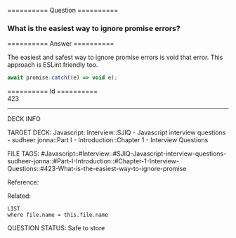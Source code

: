 ========== Question ==========  

### What is the easiest way to ignore promise errors?  

========== Answer ==========  

The easiest and safest way to ignore promise errors is void that error. This
approach is ESLint friendly too.

```js
await promise.catch((e) => void e);
```

========== Id ==========  
423

---

DECK INFO

TARGET DECK: Javascript::Interview::SJIQ - Javascript interview questions - sudheer jonna::Part I - Introduction::Chapter 1 - Interview Questions

FILE TAGS: #Javascript::#Interview::#SJIQ-Javascript-interview-questions-sudheer-jonna::#Part-I-Introduction::#Chapter-1-Interview-Questions::#423-What-is-the-easiest-way-to-ignore-promise

Reference:

Related:

```dataview
LIST
where file.name = this.file.name
```

QUESTION STATUS: Safe to store
